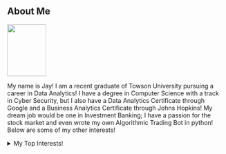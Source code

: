 ## About Me

  <img src="https://github.com/jclute17/jclute17/assets/140451118/6d961a09-4678-480a-bbcf-076204bb53ea" width="90" height="120">



My name is Jay!  I am a recent graduate of Towson University pursuing a career in Data Analytics!  I have a degree in Computer Science with a track in Cyber Security, but I also have a Data Analytics Certificate through Google and a Business Analytics Certificate through Johns Hopkins!  My dream job would be one in Investment Banking; I have a passion for the stock market and even wrote my own Algorithmic Trading Bot in python!  Below are some of my other interests!

<details>
  <summary>My Top Interests!</summary>

| Rank |   Interests!  |
|-----:|---------------|
|     1| Stock Market  |
|     2| Hockey        |
|     3| Football      |
|     4| Fantasy Books |
|     5| Sushi!        |

</details>

